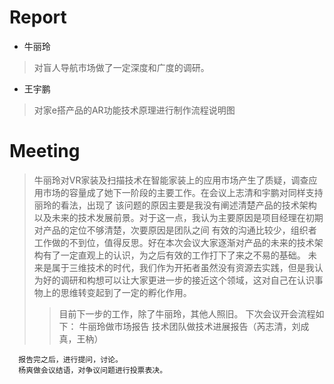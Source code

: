 # Report
+ 牛丽玲
> 对盲人导航市场做了一定深度和广度的调研。
+ 王宇鹏
> 对家e搭产品的AR功能技术原理进行制作流程说明图
# Meeting
> 牛丽玲对VR家装及扫描技术在智能家装上的应用市场产生了质疑，调查应用市场的容量成了她下一阶段的主要工作。在会议上志清和宇鹏对同样支持丽玲的看法，出现了
该问题的原因主要是我没有阐述清楚产品的技术架构以及未来的技术发展前景。对于这一点，我认为主要原因是项目经理在初期对产品的定位不够清楚，次要原因是团队之间
有效的沟通比较少，组织者工作做的不到位，值得反思。好在本次会议大家逐渐对产品的未来的技术架构有了一定直观上的认识，为之后有效的工作打下了来之不易的基础。
未来是属于三维技术的时代，我们作为开拓者虽然没有资源去实践，但是我认为好的调研和构想可以让大家更进一步的接近这个领域，这对自己在认识事物上的思维转变起到了一定的孵化作用。
>> 目前下一步的工作，除了牛丽玲，其他人照旧。
   下次会议开会流程如下：
      牛丽玲做市场报告
      技术团队做技术进展报告（芮志清，刘成真，王枘）
  
      报告完之后，进行提问，讨论。
      杨爽做会议结语，对争议问题进行投票表决。

